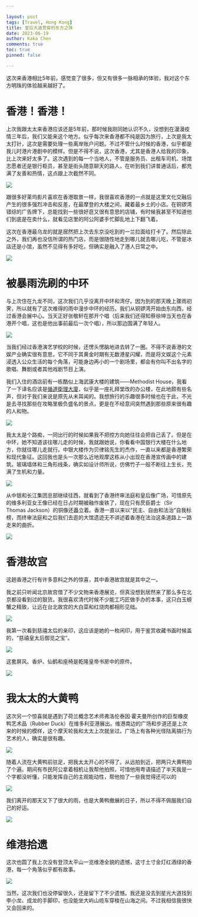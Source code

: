 ```yaml
---

layout: post
tags: [Travel, Hong Kong]
title: 皇后大道贯穿的东方之珠
date: 2023-06-19
author: Kaka Chen
comments: true
toc: true
pinned: false

---
```


这次来香港相比5年前，感觉变了很多，但又有很多一脉相承的体验，我对这个东方明珠的体验越来越好了。

# 香港！香港！

上次我跟太太来香港应该还是5年前，那时候我刚同她认识不久，没想到在漫漫疫情三年后，我们又能来这个地方。似乎每次来香港都不纯是因为旅行，上次是我太太打针，这次是需要处理一些离岸账户问题。不过不管什么时候的香港，似乎都是我儿时港片港剧中的模样。但是不得不说，这次香港，尤其是香港人给我的印象，比上次来好太多了。这次遇到的每一个当地人，不管是服务员、出租车司机、场馆志愿者还是银行柜员，甚至是街头随意聊天的路人，在听到我们讲普通话后，都充满了友善和热情，这点跟上次截然不同。

![](https://raw.githubusercontent.com/kakack/kakack.github.io/master/_images/hk202301.jpg)

跟很多好莱坞影片喜欢在香港取景一样，我很喜欢香港的一点就是这里文化交融后产生的很多强烈冲击和反差，在最摩登的大楼之间，藏着最乡土的小店。在铜锣湾错综的广告牌下，总能找到一些很好逛又很有意思的店铺，有时候我甚至不知道他们到底是在卖什么，就看见店里的阿公阿婆手忙脚乱地上下翻飞着。

这次在香港最乌龙的就是居然把上次去东京没吃到的一兰拉面给打卡了。然后除此之外，我们再也没信所谓的热门店，而是很随性地走到哪儿就去哪儿吃，不管是冰店还是小馆，虽然不见得有多好吃，但确实是融入了港人日常之中。

![](https://raw.githubusercontent.com/kakack/kakack.github.io/master/_images/hk202302.jpg)


# 被暴雨洗刷的中环

与上次住在九龙不同，这次我们几乎没离开中环和湾仔。因为到的那天晚上骤雨初霁，所以就有了这次难得的雨中漫步中环的经历。我们从铜锣湾开始由东向西，经过香港会展中心。当天正好张敬轩在那开个唱（后来我们还得知蔡徐坤当天也在香港开个唱，这也是他出事前最后一次个唱），所以那边围满了年轻人。

![](https://raw.githubusercontent.com/kakack/kakack.github.io/master/_images/hk202311.jpg)

当我们经过香港演艺学校的时候，还愣头愣脑地进去转了一圈。不得不说香港的文娱产业确实很有意思，它不同于其黄金时期有无数港星闪耀，而是将文娱这个元素浸透入公众生活的每个角落，可能身边再小的一个剧场里，都会有你叫不出名字的歌唱、舞剧或者其他戏剧节目上演。

我们入住的酒店前有一栋酷似上海武康大楼的建筑——Methodist House，我看了一下译名应该是[循道衛理大廈](https://www.oneday.com.hk/en_US/buildings/methodist-house/)，似乎是一座礼拜堂改的办公楼，在此地颇有些名声，但对于我们来说是原先从未耳闻的。我想旅行的乐趣很多时候也在于此，不光是去寻找那些在攻略里极负盛名的景点，更是在不经意间突然遇到那些原来很有趣的人和物。

![](https://raw.githubusercontent.com/kakack/kakack.github.io/master/_images/hk202312.jpg)

我太太是个路痴，一同出行的时候如果我不把控方向她往往会把自己丢了。但是在中环，她不知道该往哪儿走的时候，我就跟她说，你看看中国银行大楼在什么地方，你就往哪儿走就行。中银大楼作为贝律铭先生的杰作，一直以来都是香港繁荣和现代象征。这回我也是头一次那么近地观摩这栋从小出现在香港宣传画中的建筑。玻璃墙体和三角形线条，确实如设计师所说，仿佛竹子一般不断往上生长，充满了生机和力量。

![](https://raw.githubusercontent.com/kakack/kakack.github.io/master/_images/hk202313.jpg)

从中银和长江集团总部继续往西，就看到了香港终审法庭和皇后像广场，可惜原先的维多利亚女王像已经在日占时期被融作废铁了，现在只有昃臣爵士（Sir Thomas Jackson）的铜像还矗立着。香港一直以来以“民主、自由和法治”自我标榜，而终审法庭和之后我们去逛的大馆遗迹无不讲述着香港在法治这条道路上一路走来的曲折。

![](https://raw.githubusercontent.com/kakack/kakack.github.io/master/_images/hk202303.jpg)

# 香港故宫

这趟香港之行有许多意料之外的惊喜，其中香港故宫就是其中之一。

我之前只听闻北京故宫借了不少文物来香港展览，但真没想到居然来了那么多在北京都没看到过的狠货。我很喜欢清代时候不少能工巧匠做手办的本事，这只白玉螃蟹之精致，让远在台北故宫的大白菜和红烧肉都相形见绌。

![](https://raw.githubusercontent.com/kakack/kakack.github.io/master/_images/hk202305.jpg)

我第一次看到慈禧太后的亲印，这应该是她的一枚闲印，用于鉴赏收藏书画时候盖的，“慈禧皇太后御览之宝”。

![](https://raw.githubusercontent.com/kakack/kakack.github.io/master/_images/hk202306.jpg)

这套屏风、香炉、仙鹤和座椅是乾隆皇帝书房中的原件。

![](https://raw.githubusercontent.com/kakack/kakack.github.io/master/_images/hk202307.jpg)

# 我太太的大黄鸭

这次另一个惊喜就是遇到了荷兰概念艺术师弗洛伦泰因·霍夫曼所创作的巨型橡皮鸭艺术品（Rubber Duck）在维多利亚港展出。维港南边的广场和步道还是上次来的时候的模样，这个摩天轮我和太太上次就坐过。广场上有各种光怪陆离搞行为艺术的人，确实是很有趣。

![](https://raw.githubusercontent.com/kakack/kakack.github.io/master/_images/hk202310.jpg)

随着人流在大黄鸭前驻足，把我太太开心的不得了。从远拍到近，把两只大黄鸭拍了个遍。期间有市民阿公拿着相机让我帮他拍照，可惜他用粤语描述了半天我是一个字都没听懂，只能发挥自己的主观能动性，帮他拍了一些我觉得还可以的

![](https://raw.githubusercontent.com/kakack/kakack.github.io/master/_images/hk202309.jpg)

我们离开的那天又下了很大的雨，也是大黄鸭撤展的日子，所以不得不佩服我们自己的好运。

![](https://raw.githubusercontent.com/kakack/kakack.github.io/master/_images/hk202308.jpg)


# 维港拾遗

这次也圆了我上次没有登顶太平山一览维港全貌的遗憾，这寸土寸金灯红酒绿的香港，每一个角落似乎都有故事。

![](https://raw.githubusercontent.com/kakack/kakack.github.io/master/_images/hk202304.jpg)

当然，这次我们也没停留很久，还是留下了不少遗憾。我还是没去到星光大道找到李小龙、成龙的手脚印，也没能坐大屿山缆车穿梭在山海之间。不过我相信我很快又会回来的。